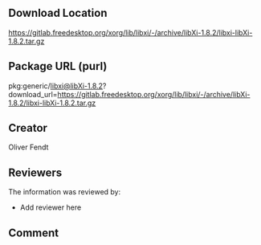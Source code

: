 ## Download Location

https://gitlab.freedesktop.org/xorg/lib/libxi/-/archive/libXi-1.8.2/libxi-libXi-1.8.2.tar.gz

## Package URL (purl)

pkg:generic/libxi@libXi-1.8.2?download_url=https://gitlab.freedesktop.org/xorg/lib/libxi/-/archive/libXi-1.8.2/libxi-libXi-1.8.2.tar.gz

## Creator

Oliver Fendt

## Reviewers

The information was reviewed by:

* Add reviewer here

## Comment

